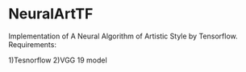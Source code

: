 # NeuralArtTF
Implementation of A Neural Algorithm of Artistic Style by Tensorflow. 
Requirements:

1)Tesnorflow 
2)VGG 19 model 
